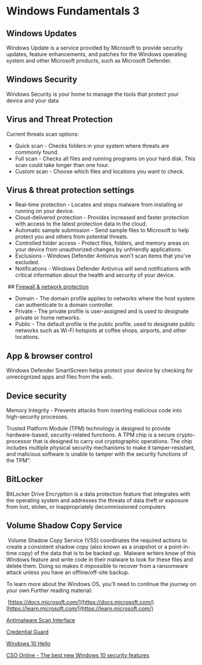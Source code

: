 # Windows Fundamentals 3

## Windows Updates
Windows Update is a service provided by Microsoft to provide security updates, feature enhancements, and patches for the Windows operating system and other Microsoft products, such as Microsoft Defender. 

## Windows Security 
Windows Security is your home to manage the tools that protect your device and your data

## Virus and Threat Protection

Current threats scan options:
- Quick scan - Checks folders in your system where threats are commonly found.
- Full scan - Checks all files and running programs on your hard disk. This scan could take longer than one hour.
- Custom scan - Choose which files and locations you want to check.

## Virus & threat protection settings 

- Real-time protection - Locates and stops malware from installing or running on your device.
- Cloud-delivered protection - Provides increased and faster protection with access to the latest protection data in the cloud.
- Automatic sample submission - Send sample files to Microsoft to help protect you and others from potential threats. 
- Controlled folder access - Protect files, folders, and memory areas on your device from unauthorized changes by unfriendly applications.
- Exclusions - Windows Defender Antivirus won't scan items that you've excluded.
- Notifications - Windows Defender Antivirus will send notifications with critical information about the health and security of your device. 

 ## [Firewall & network protection](https://learn.microsoft.com/en-us/windows/security/operating-system-security/network-security/windows-firewall/configure)

- Domain - The domain profile applies to networks where the host system can authenticate to a domain controller. 
- Private - The private profile is user-assigned and is used to designate private or home networks.
- Public - The default profile is the public profile, used to designate public networks such as Wi-Fi hotspots at coffee shops, airports, and other locations.

  
## App & browser control
Windows Defender SmartScreen helps protect your device by checking for unrecognized apps and files from the web. 
## Device security
Memory Integrity - Prevents attacks from inserting malicious code into high-security processes.

Trusted Platform Module (TPM) technology is designed to provide hardware-based, security-related functions. A TPM chip is a secure crypto-processor that is designed to carry out cryptographic operations. The chip includes multiple physical security mechanisms to make it tamper-resistant, and malicious software is unable to tamper with the security functions of the TPM".

## BitLocker 
BitLocker Drive Encryption is a data protection feature that integrates with the operating system and addresses the threats of data theft or exposure from lost, stolen, or inappropriately decommissioned computers

## Volume Shadow Copy Service
 Volume Shadow Copy Service (VSS) coordinates the required actions to create a consistent shadow copy (also known as a snapshot or a point-in-time copy) of the data that is to be backed up.  Malware writers know of this Windows feature and write code in their malware to look for these files and delete them. Doing so makes it impossible to recover from a ransomware attack unless you have an offline/off-site backup.

  
To learn more about the Windows OS, you'll need to continue the journey on your own
Further reading material:


 [https://docs.microsoft.com/](https://docs.microsoft.com/)
 
[https://learn.microsoft.com/](https://learn.microsoft.com/)

[Antimalware Scan Interface](https://learn.microsoft.com/en-us/windows/win32/amsi/antimalware-scan-interface-portal)

[Credential Guard](https://learn.microsoft.com/en-us/windows/security/identity-protection/credential-guard/configure?tabs=intune)

[Windows 10 Hello](https://support.microsoft.com/en-us/windows/learn-about-windows-hello-and-set-it-up-dae28983-8242-bb2a-d3d1-87c9d265a5f0#:~:text=Windows%2010,in%20with%20just%20your%20PIN.)

[CSO Online - The best new Windows 10 security features](https://www.csoonline.com/article/564531/the-best-new-windows-10-security-features.html)